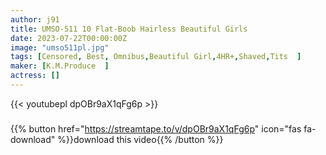 ```yaml
---
author: j91
title: UMSO-511 10 Flat-Boob Hairless Beautiful Girls
date: 2023-07-22T00:00:00Z
image: "umso511pl.jpg"
tags: [Censored, Best, Omnibus,Beautiful Girl,4HR+,Shaved,Tits	]
maker: [K.M.Produce  ]
actress: []
---
```



{{< youtubepl dpOBr9aX1qFg6p >}}
###

{{% button href="https://streamtape.to/v/dpOBr9aX1qFg6p" icon="fas fa-download" %}}download this video{{% /button %}}
